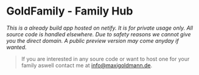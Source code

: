 # GoldFamily - Family Hub
*This is a already build app hosted on netify. 
It is for private usage only. 
All source code is handled elsewhere.
Due to safety reasons we cannot give you the direct domain.
A public preview version may come anyday if wanted.*

> If you are interested in any soure code or want to host one for your family aswell contact me at info@maxigoldmann.de.
